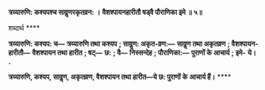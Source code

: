**त्रय्यारुणि: कश्यपश्च सावॢणरकृतव्रन: ।** **वैशश्पायनहारीतौ षड्वै पौराणिका इमे ॥ ५॥** 

शब्दार्थ **** 

**त्रय्यारुणि: कश्यप: च—** **त्रय्यारुणि तथा कश्यप** **; सावॢण: अकृत-व्रण:—** **सावॢण तथा अकृतव्रण** **; वैशश्पायन-** **हारीतौ—** **वैशश्पायन तथा हारीत** **; षट्—** **छ:** **; वै—** **निस्सन्देह** **; पौराणिका:—** **पुराणों के आचार्य** **; इमे-** **ये।** **.** 

**त्रय्यारुणि, कश्यप, सावॢण, अकृतव्रण, वैशश्पायन तथा हारीत—ये छ: पुराणों के** **आचार्य हैं।** **** 
